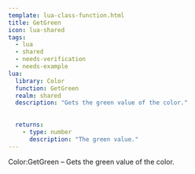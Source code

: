 ```yaml
---
template: lua-class-function.html
title: GetGreen
icon: lua-shared
tags:
  - lua
  - shared
  - needs-verification
  - needs-example
lua:
  library: Color
  function: GetGreen
  realm: shared
  description: "Gets the green value of the color."
  
  
  returns:
    - type: number
      description: "The green value."
---
```


<div class="lua__search__keywords">
Color:GetGreen &#x2013; Gets the green value of the color.
</div>
